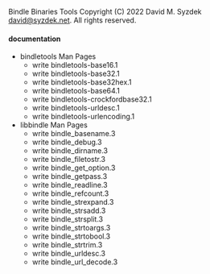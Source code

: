 
Bindle Binaries Tools
Copyright (C) 2022 David M. Syzdek <david@syzdek.net>.
All rights reserved.

#### documentation
   * bindletools Man Pages
     - write bindletools-base16.1
     - write bindletools-base32.1
     - write bindletools-base32hex.1
     - write bindletools-base64.1
     - write bindletools-crockfordbase32.1
     - write bindletools-urldesc.1
     - write bindletools-urlencoding.1
   * libbindle Man Pages
     - write bindle_basename.3
     - write bindle_debug.3
     - write bindle_dirname.3
     - write bindle_filetostr.3
     - write bindle_get_option.3
     - write bindle_getpass.3
     - write bindle_readline.3
     - write bindle_refcount.3
     - write bindle_strexpand.3
     - write bindle_strsadd.3
     - write bindle_strsplit.3
     - write bindle_strtoargs.3
     - write bindle_strtobool.3
     - write bindle_strtrim.3
     - write bindle_urldesc.3
     - write bindle_url_decode.3

